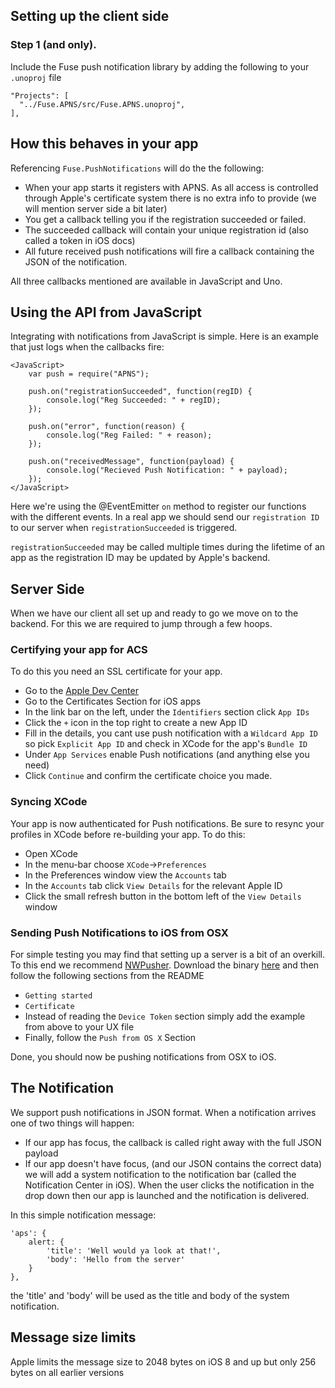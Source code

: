 ## Setting up the client side

### Step 1 (and only).

Include the Fuse push notification library by adding the following to your `.unoproj` file

	"Projects": [
	  "../Fuse.APNS/src/Fuse.APNS.unoproj",
	],

## How this behaves in your app

Referencing `Fuse.PushNotifications` will do the the following:

- When your app starts it registers with APNS. As all access is controlled through Apple's certificate system there is no extra info to provide (we will mention server side a bit later)
- You get a callback telling you if the registration succeeded or failed.
- The succeeded callback will contain your unique registration id (also called a token in iOS docs)
- All future received push notifications will fire a callback containing the JSON of the notification.

All three callbacks mentioned are available in JavaScript and Uno.


## Using the API from JavaScript

Integrating with notifications from JavaScript is simple. Here is an example that just logs when the callbacks fire:

    <JavaScript>
        var push = require("APNS");

        push.on("registrationSucceeded", function(regID) {
            console.log("Reg Succeeded: " + regID);
        });

        push.on("error", function(reason) {
            console.log("Reg Failed: " + reason);
        });

        push.on("receivedMessage", function(payload) {
            console.log("Recieved Push Notification: " + payload);
        });
    </JavaScript>

Here we're using the @EventEmitter `on` method to register our functions with the different events.
In a real app we should send our `registration ID` to our server when `registrationSucceeded` is triggered.

`registrationSucceeded` may be called multiple times during the lifetime of an app as the registration ID may be updated by Apple's backend.

## Server Side

When we have our client all set up and ready to go we move on to the backend. For this we are required to jump through a few hoops.

### Certifying your app for ACS

To do this you need an SSL certificate for your app.

- Go to the [Apple Dev Center](https://developer.apple.com/account/overview.action)
- Go to the Certificates Section for iOS apps
- In the link bar on the left, under the `Identifiers` section click `App IDs`
- Click the `+` icon in the top right to create a new App ID
- Fill in the details, you cant use push notification with a `Wildcard App ID` so pick `Explicit App ID` and check in XCode for the app's `Bundle ID`
- Under `App Services` enable Push notifications (and anything else you need)
- Click `Continue` and confirm the certificate choice you made.

### Syncing XCode

Your app is now authenticated for Push notifications. Be sure to resync your profiles in XCode before re-building your app.
To do this:
- Open XCode
- In the menu-bar choose `XCode`->`Preferences`
- In the Preferences window view the `Accounts` tab
- In the `Accounts` tab click `View Details` for the relevant Apple ID
- Click the small refresh button in the bottom left of the `View Details` window

### Sending Push Notifications to iOS from OSX

For simple testing you may find that setting up a server is a bit of an overkill. To this end we recommend [NWPusher](https://github.com/noodlewerk/NWPusher). Download the binary [here](https://github.com/noodlewerk/NWPusher/releases/tag/0.6.3) and then follow the following sections from the README

- `Getting started`
- `Certificate`
- Instead of reading the `Device Token` section simply add the example from above to your UX file
- Finally, follow the `Push from OS X` Section

Done, you should now be pushing notifications from OSX to iOS.


## The Notification

We support push notifications in JSON format. When a notification arrives one of two things will happen:

- If our app has focus, the callback is called right away with the full JSON payload
- If our app doesn't have focus, (and our JSON contains the correct data) we will add a system notification to the notification bar (called the Notification Center in iOS). When the user clicks the notification in the drop down then our app is launched and the notification is delivered.

In this simple notification message:

    'aps': {
        alert: {
            'title': 'Well would ya look at that!',
            'body': 'Hello from the server'
        }
    },

the 'title' and 'body' will be used as the title and body of the system notification.


## Message size limits

Apple limits the message size to 2048 bytes on iOS 8 and up but only 256 bytes on all earlier versions
